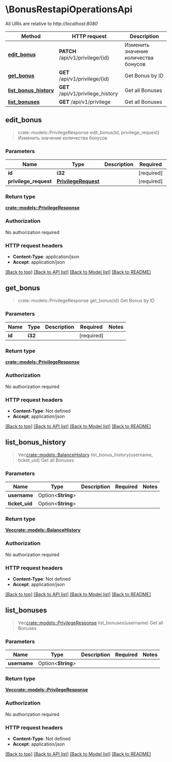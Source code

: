 # \BonusRestapiOperationsApi

All URIs are relative to *http://localhost:8080*

Method | HTTP request | Description
------------- | ------------- | -------------
[**edit_bonus**](BonusRestapiOperationsApi.md#edit_bonus) | **PATCH** /api/v1/privilege/{id} | Изменить значение количества бонусов
[**get_bonus**](BonusRestapiOperationsApi.md#get_bonus) | **GET** /api/v1/privilege/{id} | Get Bonus by ID
[**list_bonus_history**](BonusRestapiOperationsApi.md#list_bonus_history) | **GET** /api/v1/privilege_history | Get all Bonuses
[**list_bonuses**](BonusRestapiOperationsApi.md#list_bonuses) | **GET** /api/v1/privilege | Get all Bonuses



## edit_bonus

> crate::models::PrivilegeResponse edit_bonus(id, privilege_request)
Изменить значение количества бонусов

### Parameters


Name | Type | Description  | Required | Notes
------------- | ------------- | ------------- | ------------- | -------------
**id** | **i32** |  | [required] |
**privilege_request** | [**PrivilegeRequest**](PrivilegeRequest.md) |  | [required] |

### Return type

[**crate::models::PrivilegeResponse**](PrivilegeResponse.md)

### Authorization

No authorization required

### HTTP request headers

- **Content-Type**: application/json
- **Accept**: application/json

[[Back to top]](#) [[Back to API list]](../README.md#documentation-for-api-endpoints) [[Back to Model list]](../README.md#documentation-for-models) [[Back to README]](../README.md)


## get_bonus

> crate::models::PrivilegeResponse get_bonus(id)
Get Bonus by ID

### Parameters


Name | Type | Description  | Required | Notes
------------- | ------------- | ------------- | ------------- | -------------
**id** | **i32** |  | [required] |

### Return type

[**crate::models::PrivilegeResponse**](PrivilegeResponse.md)

### Authorization

No authorization required

### HTTP request headers

- **Content-Type**: Not defined
- **Accept**: application/json

[[Back to top]](#) [[Back to API list]](../README.md#documentation-for-api-endpoints) [[Back to Model list]](../README.md#documentation-for-models) [[Back to README]](../README.md)


## list_bonus_history

> Vec<crate::models::BalanceHistory> list_bonus_history(username, ticket_uid)
Get all Bonuses

### Parameters


Name | Type | Description  | Required | Notes
------------- | ------------- | ------------- | ------------- | -------------
**username** | Option<**String**> |  |  |
**ticket_uid** | Option<**String**> |  |  |

### Return type

[**Vec<crate::models::BalanceHistory>**](BalanceHistory.md)

### Authorization

No authorization required

### HTTP request headers

- **Content-Type**: Not defined
- **Accept**: application/json

[[Back to top]](#) [[Back to API list]](../README.md#documentation-for-api-endpoints) [[Back to Model list]](../README.md#documentation-for-models) [[Back to README]](../README.md)


## list_bonuses

> Vec<crate::models::PrivilegeResponse> list_bonuses(username)
Get all Bonuses

### Parameters


Name | Type | Description  | Required | Notes
------------- | ------------- | ------------- | ------------- | -------------
**username** | Option<**String**> |  |  |

### Return type

[**Vec<crate::models::PrivilegeResponse>**](PrivilegeResponse.md)

### Authorization

No authorization required

### HTTP request headers

- **Content-Type**: Not defined
- **Accept**: application/json

[[Back to top]](#) [[Back to API list]](../README.md#documentation-for-api-endpoints) [[Back to Model list]](../README.md#documentation-for-models) [[Back to README]](../README.md)

